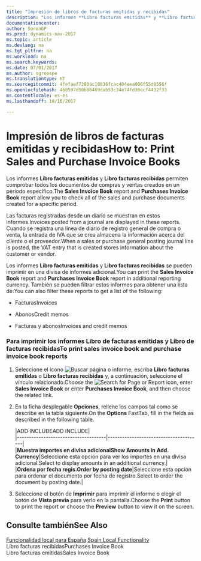 ```yaml
---
title: "Impresión de libros de facturas emitidas y recibidas"
description: "Los informes **Libro facturas emitidas** y **Libro facturas recibidas** permiten comprobar todos los documentos de compras y ventas creados en un periodo específico."
documentationcenter: 
author: SorenGP
ms.prod: dynamics-nav-2017
ms.topic: article
ms.devlang: na
ms.tgt_pltfrm: na
ms.workload: na
ms.search.keywords: 
ms.date: 07/01/2017
ms.author: sgroespe
ms.translationtype: HT
ms.sourcegitcommit: 4fefaef7380ac10836fcac404eea006f55d8556f
ms.openlocfilehash: 468597d50b86469dab53c34e74fd30ecf4432f33
ms.contentlocale: es-es
ms.lasthandoff: 10/16/2017

---
```

# <a name="how-to-print-sales-and-purchase-invoice-books"></a><span data-ttu-id="fd0ef-103">Impresión de libros de facturas emitidas y recibidas</span><span class="sxs-lookup"><span data-stu-id="fd0ef-103">How to: Print Sales and Purchase Invoice Books</span></span>
<span data-ttu-id="fd0ef-104">Los informes **Libro facturas emitidas** y **Libro facturas recibidas** permiten comprobar todos los documentos de compras y ventas creados en un periodo específico.</span><span class="sxs-lookup"><span data-stu-id="fd0ef-104">The **Sales Invoice Book** report and **Purchases Invoice Book** report allow you to check all of the sales and purchase documents created for a specific period.</span></span>  
  
 <span data-ttu-id="fd0ef-105">Las facturas registradas desde un diario se muestran en estos informes.</span><span class="sxs-lookup"><span data-stu-id="fd0ef-105">Invoices posted from a journal are displayed in these reports.</span></span> <span data-ttu-id="fd0ef-106">Cuando se registra una línea de diario de registro general de compra o venta, la entrada de IVA que se crea almacena la información acerca del cliente o el proveedor.</span><span class="sxs-lookup"><span data-stu-id="fd0ef-106">When a sales or purchase general posting journal line is posted, the VAT entry that is created stores information about the customer or vendor.</span></span>  
  
 <span data-ttu-id="fd0ef-107">Los informes **Libro facturas emitidas** y **Libro facturas recibidas** se pueden imprimir en una divisa de informes adicional.</span><span class="sxs-lookup"><span data-stu-id="fd0ef-107">You can print the **Sales Invoice Book** report and **Purchases Invoice Book** report in additional reporting currency.</span></span> <span data-ttu-id="fd0ef-108">También se pueden filtrar estos informes para obtener una lista de:</span><span class="sxs-lookup"><span data-stu-id="fd0ef-108">You can also filter these reports to get a list of the following:</span></span>  
  
-   <span data-ttu-id="fd0ef-109">Facturas</span><span class="sxs-lookup"><span data-stu-id="fd0ef-109">Invoices</span></span>  
  
-   <span data-ttu-id="fd0ef-110">Abonos</span><span class="sxs-lookup"><span data-stu-id="fd0ef-110">Credit memos</span></span>  
  
-   <span data-ttu-id="fd0ef-111">Facturas y abonos</span><span class="sxs-lookup"><span data-stu-id="fd0ef-111">Invoices and credit memos</span></span>  
  
### <a name="to-print-sales-invoice-book-and-purchase-invoice-book-reports"></a><span data-ttu-id="fd0ef-112">Para imprimir los informes Libro de facturas emitidas y Libro de facturas recibidas</span><span class="sxs-lookup"><span data-stu-id="fd0ef-112">To print sales invoice book and purchase invoice book reports</span></span>  
  
1.  <span data-ttu-id="fd0ef-113">Seleccione el icono ![Buscar página o informe](media/ui-search/search_small.png "icono Buscar página o informe"), escriba **Libro facturas emitidas** o **Libro facturas recibidas** y, a continuación, seleccione el vínculo relacionado.</span><span class="sxs-lookup"><span data-stu-id="fd0ef-113">Choose the ![Search for Page or Report](media/ui-search/search_small.png "Search for Page or Report icon") icon, enter **Sales Invoice Book** or enter **Purchases Invoice Book**, and then choose the related link.</span></span>  
  
2.  <span data-ttu-id="fd0ef-114">En la ficha desplegable **Opciones**, rellene los campos tal como se describe en la tabla siguiente.</span><span class="sxs-lookup"><span data-stu-id="fd0ef-114">On the **Options** FastTab, fill in the fields as described in the following table.</span></span>  
  
    |<span data-ttu-id="fd0ef-115">ADD INCLUDE<!--[!INCLUDE[bp_optionsheading](../../includes/bp_tabledescription_md.md)]--></span><span class="sxs-lookup"><span data-stu-id="fd0ef-115">ADD INCLUDE<!--[!INCLUDE[bp_optionsheading](../../includes/bp_tabledescription_md.md)]--></span></span>|  
    |-------------------------------------|---------------------------------------|  
    |<span data-ttu-id="fd0ef-116">**Muestra importes en divisa adicional**</span><span class="sxs-lookup"><span data-stu-id="fd0ef-116">**Show Amounts in Add. Currency**</span></span>|<span data-ttu-id="fd0ef-117">Seleccione esta opción para ver los importes en una divisa adicional.</span><span class="sxs-lookup"><span data-stu-id="fd0ef-117">Select to display amounts in an additional currency.</span></span>|  
    |<span data-ttu-id="fd0ef-118">**Ordena por fecha regis.**</span><span class="sxs-lookup"><span data-stu-id="fd0ef-118">**Order by posting date**</span></span>|<span data-ttu-id="fd0ef-119">Seleccione esta opción para ordenar el documento por fecha de registro.</span><span class="sxs-lookup"><span data-stu-id="fd0ef-119">Select to order the document by posting date.</span></span>|  
  
3.  <span data-ttu-id="fd0ef-120">Seleccione el botón de **Imprimir** para imprimir el informe o elegir el botón de **Vista previa** para verlo en la pantalla.</span><span class="sxs-lookup"><span data-stu-id="fd0ef-120">Choose the **Print** button to print the report or choose the **Preview** button to view it on the screen.</span></span>  
  
## <a name="see-also"></a><span data-ttu-id="fd0ef-121">Consulte también</span><span class="sxs-lookup"><span data-stu-id="fd0ef-121">See Also</span></span>  
 <span data-ttu-id="fd0ef-122">[Funcionalidad local para España](spain-local-functionality.md) </span><span class="sxs-lookup"><span data-stu-id="fd0ef-122">[Spain Local Functionality](spain-local-functionality.md) </span></span>  
 <span data-ttu-id="fd0ef-123">Libro facturas recibidas</span><span class="sxs-lookup"><span data-stu-id="fd0ef-123">Purchases Invoice Book</span></span>   
 <span data-ttu-id="fd0ef-124">Libro facturas emitidas</span><span class="sxs-lookup"><span data-stu-id="fd0ef-124">Sales Invoice Book</span></span>
